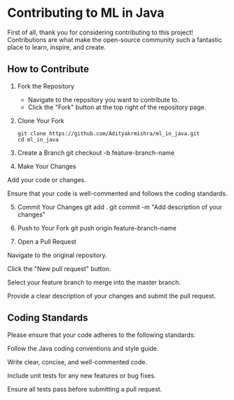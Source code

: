 # Contributing to ML in Java

First of all, thank you for considering contributing to this project! Contributions are what make the open-source community such a fantastic place to learn, inspire, and create.

## How to Contribute

1. Fork the Repository

   - Navigate to the repository you want to contribute to.
   - Click the "Fork" button at the top right of the repository page.

2. Clone Your Fork

   ```
   git clone https://github.com/Adityakrmishra/ml_in_java.git
   cd ml_in_java
3. Create a Branch
   git checkout -b feature-branch-name

4. Make Your Changes

Add your code or changes.

Ensure that your code is well-commented and follows the coding standards.

5. Commit Your Changes
    git add .
git commit -m "Add description of your changes"

6.  Push to Your Fork
      git push origin feature-branch-name
7.  Open a Pull Request

Navigate to the original repository.

Click the "New pull request" button.

Select your feature branch to merge into the master branch.

Provide a clear description of your changes and submit the pull request.
 
## Coding Standards
Please ensure that your code adheres to the following standards:

Follow the Java coding conventions and style guide.

Write clear, concise, and well-commented code.

Include unit tests for any new features or bug fixes.

Ensure all tests pass before submitting a pull request.







